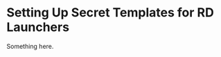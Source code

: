[title]: # (Setting Up Secret Templates for RD Launchers)
[tags]: # (XXX)
[priority]: # (4589)
# Setting Up Secret Templates for RD Launchers
Something here.
